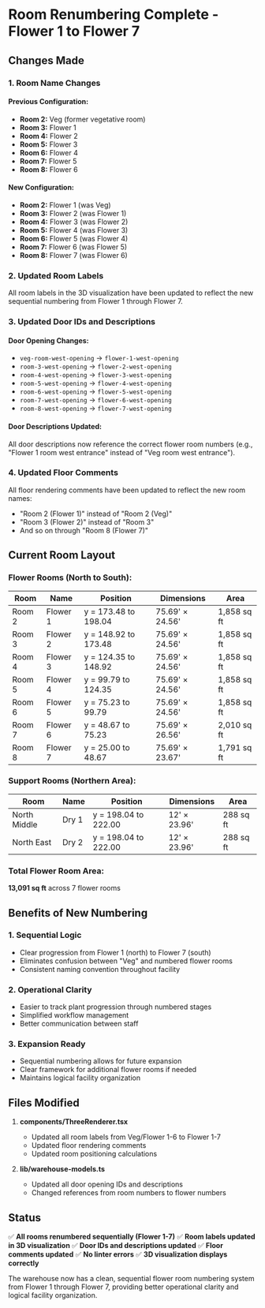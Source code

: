 # Room Renumbering Complete - Flower 1 to Flower 7

## Changes Made

### 1. **Room Name Changes**

#### Previous Configuration:
- **Room 2:** Veg (former vegetative room)
- **Room 3:** Flower 1
- **Room 4:** Flower 2  
- **Room 5:** Flower 3
- **Room 6:** Flower 4
- **Room 7:** Flower 5
- **Room 8:** Flower 6

#### New Configuration:
- **Room 2:** Flower 1 (was Veg)
- **Room 3:** Flower 2 (was Flower 1)
- **Room 4:** Flower 3 (was Flower 2)
- **Room 5:** Flower 4 (was Flower 3)
- **Room 6:** Flower 5 (was Flower 4)
- **Room 7:** Flower 6 (was Flower 5)
- **Room 8:** Flower 7 (was Flower 6)

### 2. **Updated Room Labels**

All room labels in the 3D visualization have been updated to reflect the new sequential numbering from Flower 1 through Flower 7.

### 3. **Updated Door IDs and Descriptions**

#### Door Opening Changes:
- `veg-room-west-opening` → `flower-1-west-opening`
- `room-3-west-opening` → `flower-2-west-opening`
- `room-4-west-opening` → `flower-3-west-opening`
- `room-5-west-opening` → `flower-4-west-opening`
- `room-6-west-opening` → `flower-5-west-opening`
- `room-7-west-opening` → `flower-6-west-opening`
- `room-8-west-opening` → `flower-7-west-opening`

#### Door Descriptions Updated:
All door descriptions now reference the correct flower room numbers (e.g., "Flower 1 room west entrance" instead of "Veg room west entrance").

### 4. **Updated Floor Comments**

All floor rendering comments have been updated to reflect the new room names:
- "Room 2 (Flower 1)" instead of "Room 2 (Veg)"
- "Room 3 (Flower 2)" instead of "Room 3"
- And so on through "Room 8 (Flower 7)"

## Current Room Layout

### Flower Rooms (North to South):
| Room | Name | Position | Dimensions | Area |
|------|------|----------|------------|------|
| Room 2 | Flower 1 | y = 173.48 to 198.04 | 75.69' × 24.56' | 1,858 sq ft |
| Room 3 | Flower 2 | y = 148.92 to 173.48 | 75.69' × 24.56' | 1,858 sq ft |
| Room 4 | Flower 3 | y = 124.35 to 148.92 | 75.69' × 24.56' | 1,858 sq ft |
| Room 5 | Flower 4 | y = 99.79 to 124.35 | 75.69' × 24.56' | 1,858 sq ft |
| Room 6 | Flower 5 | y = 75.23 to 99.79 | 75.69' × 24.56' | 1,858 sq ft |
| Room 7 | Flower 6 | y = 48.67 to 75.23 | 75.69' × 26.56' | 2,010 sq ft |
| Room 8 | Flower 7 | y = 25.00 to 48.67 | 75.69' × 23.67' | 1,791 sq ft |

### Support Rooms (Northern Area):
| Room | Name | Position | Dimensions | Area |
|------|------|----------|------------|------|
| North Middle | Dry 1 | y = 198.04 to 222.00 | 12' × 23.96' | 288 sq ft |
| North East | Dry 2 | y = 198.04 to 222.00 | 12' × 23.96' | 288 sq ft |

### Total Flower Room Area:
**13,091 sq ft** across 7 flower rooms

## Benefits of New Numbering

### 1. **Sequential Logic**
- Clear progression from Flower 1 (north) to Flower 7 (south)
- Eliminates confusion between "Veg" and numbered flower rooms
- Consistent naming convention throughout facility

### 2. **Operational Clarity**
- Easier to track plant progression through numbered stages
- Simplified workflow management
- Better communication between staff

### 3. **Expansion Ready**
- Sequential numbering allows for future expansion
- Clear framework for additional flower rooms if needed
- Maintains logical facility organization

## Files Modified

1. **components/ThreeRenderer.tsx**
   - Updated all room labels from Veg/Flower 1-6 to Flower 1-7
   - Updated floor rendering comments
   - Updated room positioning calculations

2. **lib/warehouse-models.ts**
   - Updated all door opening IDs and descriptions
   - Changed references from room numbers to flower numbers

## Status

✅ **All rooms renumbered sequentially (Flower 1-7)**
✅ **Room labels updated in 3D visualization**
✅ **Door IDs and descriptions updated**
✅ **Floor comments updated**
✅ **No linter errors**
✅ **3D visualization displays correctly**

The warehouse now has a clean, sequential flower room numbering system from Flower 1 through Flower 7, providing better operational clarity and logical facility organization.
